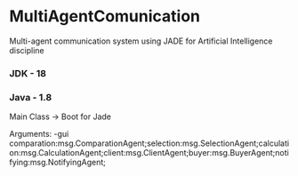 # MultiAgentComunication
 Multi-agent communication system using JADE for Artificial Intelligence discipline
 
 ### JDK - 18
 ### Java - 1.8
 
 <p>Main Class -> Boot for Jade</p> 
 <p>Arguments: -gui comparation:msg.ComparationAgent;selection:msg.SelectionAgent;calculation:msg.CalculationAgent;client:msg.ClientAgent;buyer:msg.BuyerAgent;notifying:msg.NotifyingAgent;</p>
